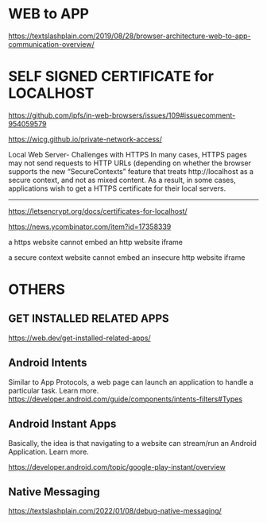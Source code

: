 # WEB to APP
https://textslashplain.com/2019/08/28/browser-architecture-web-to-app-communication-overview/






# SELF SIGNED CERTIFICATE for LOCALHOST


https://github.com/ipfs/in-web-browsers/issues/109#issuecomment-954059579


https://wicg.github.io/private-network-access/



Local Web Server- Challenges with HTTPS
In many cases, HTTPS pages may not send requests to HTTP URLs
(depending on whether the browser supports the new “SecureContexts” feature that treats http://localhost
as a secure context, and not as mixed content. As a result, in some cases, applications
wish to get a HTTPS certificate for their local servers.


-----
https://letsencrypt.org/docs/certificates-for-localhost/

https://news.ycombinator.com/item?id=17358339

a https website cannot embed an http website iframe

a secure context website cannot embed an insecure http website iframe








# OTHERS

## GET INSTALLED RELATED APPS
https://web.dev/get-installed-related-apps/


## Android Intents
Similar to App Protocols, a web page can launch an application to handle a particular task. Learn more.
https://developer.android.com/guide/components/intents-filters#Types


## Android Instant Apps
Basically, the idea is that navigating to a website can stream/run an Android Application. Learn more.

https://developer.android.com/topic/google-play-instant/overview


## Native Messaging
https://textslashplain.com/2022/01/08/debug-native-messaging/

